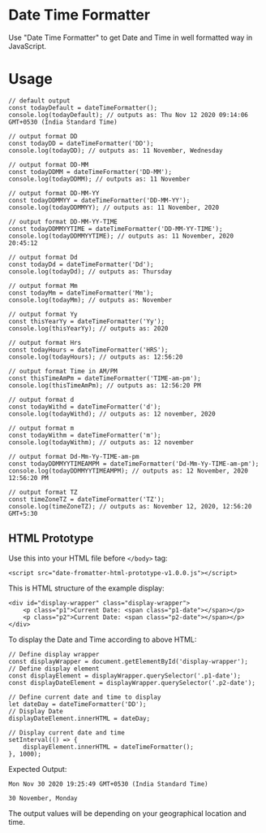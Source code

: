 # Date Time Formatter
Use "Date Time Formatter" to get Date and Time in well formatted way in JavaScript.

# Usage

```
// default output
const todayDefault = dateTimeFormatter();
console.log(todayDefault); // outputs as: Thu Nov 12 2020 09:14:06 GMT+0530 (India Standard Time)
```

```
// output format DD
const todayDD = dateTimeFormatter('DD');
console.log(todayDD); // outputs as: 11 November, Wednesday
```

```
// output format DD-MM
const todayDDMM = dateTimeFormatter('DD-MM');
console.log(todayDDMM); // outputs as: 11 November
```

```
// output format DD-MM-YY
const todayDDMMYY = dateTimeFormatter('DD-MM-YY');
console.log(todayDDMMYY); // outputs as: 11 November, 2020
```

```
// output format DD-MM-YY-TIME
const todayDDMMYYTIME = dateTimeFormatter('DD-MM-YY-TIME');
console.log(todayDDMMYYTIME); // outputs as: 11 November, 2020 20:45:12
```

```
// output format Dd
const todayDd = dateTimeFormatter('Dd');
console.log(todayDd); // outputs as: Thursday
```

```
// output format Mm
const todayMm = dateTimeFormatter('Mm');
console.log(todayMm); // outputs as: November
```

```
// output format Yy
const thisYearYy = dateTimeFormatter('Yy');
console.log(thisYearYy); // outputs as: 2020
```

```
// output format Hrs
const todayHours = dateTimeFormatter('HRS');
console.log(todayHours); // outputs as: 12:56:20
```

```
// output format Time in AM/PM
const thisTimeAmPm = dateTimeFormatter('TIME-am-pm');
console.log(thisTimeAmPm); // outputs as: 12:56:20 PM
```

```
// output format d
const todayWithd = dateTimeFormatter('d');
console.log(todayWithd); // outputs as: 12 november, 2020
```

```
// output format m
const todayWithm = dateTimeFormatter('m');
console.log(todayWithm); // outputs as: 12 november
```

```
// output format Dd-Mm-Yy-TIME-am-pm
const todayDDMMYYTIMEAMPM = dateTimeFormatter('Dd-Mm-Yy-TIME-am-pm');
console.log(todayDDMMYYTIMEAMPM); // outputs as: 12 November, 2020 12:56:20 PM
```

```
// output format TZ
const timeZoneTZ = dateTimeFormatter('TZ');
console.log(timeZoneTZ); // outputs as: November 12, 2020, 12:56:20 GMT+5:30
```

## HTML Prototype

Use this into your HTML file before `</body>` tag:
```
<script src="date-fromatter-html-prototype-v1.0.0.js"></script>
```

This is HTML structure of the example display:
```
<div id="display-wrapper" class="display-wrapper">
    <p class="p1">Current Date: <span class="p1-date"></span></p>
    <p class="p2">Current Date: <span class="p2-date"></span></p>
</div>
```

To display the Date and Time according to above HTML:
```
// Define display wrapper
const displayWrapper = document.getElementById('display-wrapper');
// Define display element
const displayElement = displayWrapper.querySelector('.p1-date');
const displayDateElement = displayWrapper.querySelector('.p2-date');

// Define current date and time to display
let dateDay = dateTimeFormatter('DD');
// Display Date
displayDateElement.innerHTML = dateDay;

// Display current date and time
setInterval(() => {
    displayElement.innerHTML = dateTimeFormatter();
}, 1000);
```

Expected Output:
```
Mon Nov 30 2020 19:25:49 GMT+0530 (India Standard Time)
```

```
30 November, Monday
```

The output values will be depending on your geographical location and time.